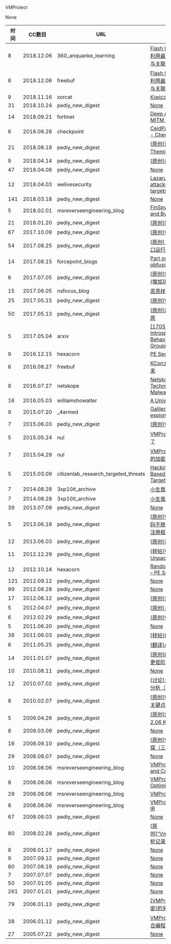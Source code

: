 VMProtect

None

| 时间 | CC数目 | URL | 标题 |
| ---- | ----- | --- | --- |
| 8 | 2018.12.06 | 360_anquanke_learning | [Flash 0day + Hacking Team远控：利用最新Flash 0day漏洞的攻击活动与关联分析](https://www.anquanke.com/post/id/167334/) |
| 8 | 2018.12.06 | freebuf | [Flash 0day+Hacking Team远控：利用最新Flash 0day漏洞的攻击活动与关联分析](https://www.freebuf.com/articles/system/191382.html) |
| 9 | 2018.11.16 | xorcat | [Kiwicon 2038AD Day 1 Summary](https://xor.cat/2018/11/16/kiwicon-2038ad-day-1-summary/) |
| 31 | 2018.10.24 | pediy_new_digest | [None](https://bbs.pediy.com/thread-247442.htm) |
| 14 | 2018.09.21 | fortinet | [Deep Analysis of a Driver-Based MITM Malware: iTranslator](https://www.fortinet.com/blog/threat-research/deep-analysis-of-driver-based-mitm-malware-itranslator.html) |
| 6 | 2018.08.28 | checkpoint | [CeidPageLock: A Chinese RootKit - Check Point Research](https://research.checkpoint.com/ceidpagelock-a-chinese-rootkit/) |
| 21 | 2018.08.18 | pediy_new_digest | [[原创]浅谈VMP、safengine和Themida的反虚拟机](https://bbs.pediy.com/thread-246358.htm) |
| 9 | 2018.04.14 | pediy_new_digest | [[原创]谈谈vmp的还原(3)](https://bbs.pediy.com/thread-226012.htm) |
| 47 | 2018.04.08 | pediy_new_digest | [None](https://bbs.pediy.com/thread-225803.htm) |
| 12 | 2018.04.03 | welivesecurity | [Lazarus likely behind recent attacks at online casino, other targets](https://www.welivesecurity.com/2018/04/03/lazarus-killdisk-central-american-casino/) |
| 141 | 2018.03.18 | pediy_new_digest | [None](https://bbs.pediy.com/thread-225262.htm) |
| 5 | 2018.02.01 | msreverseengineering_blog | [FinSpy VM Part 2: VM Analysis and Bytecode Disassembly](http://www.msreverseengineering.com/blog/2018/1/31/finspy-vm-part-2-vm-analysis-and-bytecode-disassembly) |
| 21 | 2018.01.20 | pediy_new_digest | [[原创]简单分析VMProtect V1.10](https://bbs.pediy.com/thread-224204.htm) |
| 67 | 2017.10.09 | pediy_new_digest | [[原创]VMProtect1.09分析](https://bbs.pediy.com/thread-221681.htm) |
| 54 | 2017.08.25 | pediy_new_digest | [[原创] 人肉跟踪VMProtect入口至出口运行全过程(1)](https://bbs.pediy.com/thread-220689.htm) |
| 14 | 2017.08.15 | forcepoint_blogs | [Part one - security, performance, obfuscation, and compression](https://www.forcepoint.com/blog/security-labs/part-one-security-performance-obfuscation-and-compression) |
| 6 | 2017.07.05 | pediy_new_digest | [[原创]SharpOD 反反调试插件 v0.6b (增加功能和修复BUG)](https://bbs.pediy.com/thread-218988.htm) |
| 15 | 2017.06.05 | nsfocus_blog | [恶意样本分析手册——文件封装篇](http://blog.nsfocus.net/malicious-sample-analysis-manual-file-encapsulation/) |
| 25 | 2017.05.15 | pediy_new_digest | [[原创]VM代码的还原-插件篇](https://bbs.pediy.com/thread-217634.htm) |
| 50 | 2017.05.13 | pediy_new_digest | [[原创]通过编译优化进行VMP代码还原](https://bbs.pediy.com/thread-217588.htm) |
| 5 | 2017.05.04 | arxiv | [[1705.01697] Virtual Machine Introspection Based Malware Behavior Profiling and Family Grouping](https://arxiv.org/abs/1705.01697) |
| 9 | 2016.12.15 | hexacorn | [PE Section names – re-visited](http://www.hexacorn.com/blog/2016/12/15/pe-section-names-re-visited/) |
| 6 | 2016.08.27 | freebuf | [KCon大会首日速描：黑客们团结起来](http://www.freebuf.com/fevents/113054.html) |
| 8 | 2016.07.27 | netskope | [Netskope Threat Research Labs Technical Analysis: CloudSquirrel Malware](https://www.netskope.com/blog/netskope-threat-research-labs-technical-analysis-cloudsquirrel-malware-2/) |
| 16 | 2016.05.03 | williamshowalter | [A Universal Windows Bootkit](http://williamshowalter.com/a-universal-windows-bootkit/) |
| 9 | 2015.07.20 | _4armed | [Galileo RCS - Running an espionage operation](https://www.4armed.com/blog/galileo-rcs-running-espionage-operation/) |
| 7 | 2015.06.03 | pediy_new_digest | [[原创]VMProtect SDK 演示](https://bbs.pediy.com/thread-201173.htm) |
| 5 | 2015.05.24 | nul | [VMProtect Mutant的节特征太明显了](http://www.nul.pw/2015/05/24/89.html) |
| 7 | 2015.04.29 | nul | [VMProtect + IDA Pro　做一回强悍的加密](http://www.nul.pw/2015/04/29/86.html) |
| 5 | 2015.03.09 | citizenlab_research_targeted_threats | [Hacking Team Reloaded? US-Based Ethiopian Journalists Again Targeted with Spyware](https://citizenlab.ca/2015/03/hacking-team-reloaded-us-based-ethiopian-journalists-targeted-spyware/) |
| 7 | 2014.08.28 | 3xp10it_archive | [小生我怕怕笔记](http://3xp10it.cc/crack/2016/07/27/%E5%B0%8F%E7%94%9F%E6%88%91%E6%80%95%E6%80%95%E7%A0%B4%E8%A7%A3%E8%A7%86%E9%A2%91%E6%95%99%E7%A8%8B%E7%AC%94%E8%AE%B0/) |
| 7 | 2014.08.28 | 3xp10it_archive | [小生我怕怕笔记](http://3xp10it.cc/%E4%BA%8C%E8%BF%9B%E5%88%B6/2016/07/27/%E5%B0%8F%E7%94%9F%E6%88%91%E6%80%95%E6%80%95%E7%A0%B4%E8%A7%A3%E8%A7%86%E9%A2%91%E6%95%99%E7%A8%8B%E7%AC%94%E8%AE%B0/) |
| 39 | 2013.07.09 | pediy_new_digest | [None](https://bbs.pediy.com/thread-175166.htm) |
| 5 | 2013.06.18 | pediy_new_digest | [[原创]VMP+ Zprotect 1.4.9无key解码不脱壳补丁源码 Zprotect 1.4.9过注册框](https://bbs.pediy.com/thread-173833.htm) |
| 12 | 2013.06.03 | pediy_new_digest | [[原创]说说 vmp 的那点事儿](https://bbs.pediy.com/thread-172881.htm) |
| 11 | 2012.12.29 | pediy_new_digest | [[转帖]VMProtect 1.xx - 2.xx Ultra Unpacker v1.0 by LCF-AT](https://bbs.pediy.com/thread-160412.htm) |
| 12 | 2012.10.14 | hexacorn | [Random Stats from 1.2M samples – PE Section Names](http://www.hexacorn.com/blog/2012/10/14/random-stats-from-1-2m-samples-pe-section-names/) |
| 121 | 2012.09.12 | pediy_new_digest | [None](https://bbs.pediy.com/thread-155878.htm) |
| 99 | 2012.08.28 | pediy_new_digest | [None](https://bbs.pediy.com/thread-155215.htm) |
| 17 | 2012.06.12 | pediy_new_digest | [[原创]求精啊俺的Vmp静态分析心得](https://bbs.pediy.com/thread-152008.htm) |
| 5 | 2012.04.07 | pediy_new_digest | [[原创]关于VMP调试插件原理的思考](https://bbs.pediy.com/thread-149061.htm) |
| 6 | 2012.02.29 | pediy_new_digest | [[原创]VMProtect 2.06全过程分析](https://bbs.pediy.com/thread-147164.htm) |
| 5 | 2011.06.20 | pediy_new_digest | [None](https://bbs.pediy.com/thread-135770.htm) |
| 38 | 2011.06.03 | pediy_new_digest | [[转帖]德国大牛的VMP修复脚本](https://bbs.pediy.com/thread-134887.htm) |
| 6 | 2011.05.25 | pediy_new_digest | [[翻译]About VMProtect](https://bbs.pediy.com/thread-134472.htm) |
| 14 | 2011.01.07 | pediy_new_digest | [[原创]献给新手(三)--Windows还有更低阶的API--(SoftICE怀旧之旅)](https://bbs.pediy.com/thread-127714.htm) |
| 10 | 2010.08.11 | pediy_new_digest | [None](https://bbs.pediy.com/thread-118341.htm) |
| 12 | 2010.07.02 | pediy_new_digest | [[讨论]关于最新TMD/WL 2120 壳的分析（更新）](https://bbs.pediy.com/thread-116091.htm) |
| 8 | 2010.02.07 | pediy_new_digest | [[原创]VMP1.7讲解[破解vmp程序的关键点]](https://bbs.pediy.com/thread-106890.htm) |
| 5 | 2009.04.26 | pediy_new_digest | [[原创]SMC技术破解Winlicense 2.06 KEY保护+VMP的程序](https://bbs.pediy.com/thread-87175.htm) |
| 8 | 2009.03.09 | pediy_new_digest | [None](https://bbs.pediy.com/thread-83490.htm) |
| 16 | 2008.09.10 | pediy_new_digest | [[原创]VB 共享软件防破解设计技术初探（三）更新](https://bbs.pediy.com/thread-72489.htm) |
| 29 | 2008.08.07 | pediy_new_digest | [None](https://bbs.pediy.com/thread-70192.htm) |
| 10 | 2008.08.06 | msreverseengineering_blog | [VMProtect, Part 3:  Optimization and Code Generation](http://www.msreverseengineering.com/blog/2014/6/23/vmprotect-part-3-optimization-and-code-generation) |
| 8 | 2008.08.06 | msreverseengineering_blog | [VMProtect, Part 2:  Primer on Optimization](http://www.msreverseengineering.com/blog/2014/6/23/vmprotect-part-2-primer-on-optimization) |
| 29 | 2008.08.06 | msreverseengineering_blog | [VMProtect, Part 0:  Basics](http://www.msreverseengineering.com/blog/2014/6/23/vmprotect-part-0-basics) |
| 8 | 2008.08.06 | msreverseengineering_blog | [VMProtect, Part 1:  Bytecode and IR](http://www.msreverseengineering.com/blog/2014/6/23/1v20av0uhf5kygyyaprvj2i6u5ze2a) |
| 67 | 2008.08.03 | pediy_new_digest | [None](https://bbs.pediy.com/thread-69889.htm) |
| 80 | 2008.02.28 | pediy_new_digest | [[原创]“VmpSDK.CrackMe.By.Hmily”分析记录080228.txt](https://bbs.pediy.com/thread-60413.htm) |
| 8 | 2008.01.17 | pediy_new_digest | [None](https://bbs.pediy.com/thread-58462.htm) |
| 9 | 2007.09.12 | pediy_new_digest | [None](https://bbs.pediy.com/thread-51558.htm) |
| 80 | 2007.08.19 | pediy_new_digest | [None](https://bbs.pediy.com/thread-49979.htm) |
| 7 | 2007.07.07 | pediy_new_digest | [None](https://bbs.pediy.com/thread-47633.htm) |
| 50 | 2007.01.05 | pediy_new_digest | [None](https://bbs.pediy.com/thread-37477.htm) |
| 261 | 2007.01.01 | pediy_new_digest | [None](https://bbs.pediy.com/thread-37293.htm) |
| 79 | 2006.01.13 | pediy_new_digest | [[VMProtect]配合[PESpin的SDK加密]的另一方法](https://bbs.pediy.com/thread-20324.htm) |
| 38 | 2006.01.12 | pediy_new_digest | [VMProtect SDK+ASProtect SDK混合编程[代码演示]](https://bbs.pediy.com/thread-20317.htm) |
| 27 | 2005.07.22 | pediy_new_digest | [None](https://bbs.pediy.com/thread-15375.htm) |
